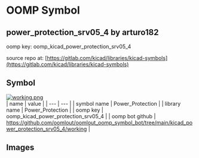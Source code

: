 # OOMP Symbol  
## power_protection_srv05_4  by arturo182  
  
oomp key: oomp_kicad_power_protection_srv05_4  
  
source repo at: [https://gitlab.com/kicad/libraries/kicad-symbols](https://gitlab.com/kicad/libraries/kicad-symbols)  
## Symbol  
  
[![working.png](working_600.png)](working.png)  
| name | value | 
| --- | --- | 
| symbol name | Power_Protection | 
| library name | Power_Protection | 
| oomp key | oomp_kicad_power_protection_srv05_4 | 
| oomp bot github | https://github.com/oomlout/oomlout_oomp_symbol_bot/tree/main/kicad_power_protection_srv05_4/working | 
## Images  
